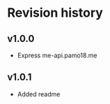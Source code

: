 Revision history
===================



v1.0.0
--------------------

* Express me-api.pamo18.me

v1.0.1
--------------------

* Added readme
